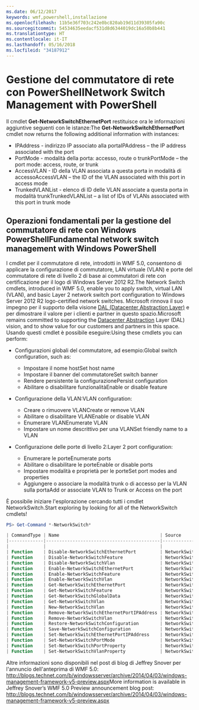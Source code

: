 ```yaml
---
ms.date: 06/12/2017
keywords: wmf,powershell,installazione
ms.openlocfilehash: 11b5e36f703c242e0bc820ab19d11d39305fa90c
ms.sourcegitcommit: 54534635eedacf531d8d6344019dc16a50b8b441
ms.translationtype: HT
ms.contentlocale: it-IT
ms.lasthandoff: 05/16/2018
ms.locfileid: "34187912"
---
```

# <a name="network-switch-management-with-powershell"></a><span data-ttu-id="b81fd-102">Gestione del commutatore di rete con PowerShell</span><span class="sxs-lookup"><span data-stu-id="b81fd-102">Network Switch Management with PowerShell</span></span>

<span data-ttu-id="b81fd-103">Il cmdlet **Get-NetworkSwitchEthernetPort** restituisce ora le informazioni aggiuntive seguenti con le istanze:</span><span class="sxs-lookup"><span data-stu-id="b81fd-103">The **Get-NetworkSwitchEthernetPort** cmdlet now returns the following additional information with instances:</span></span>

- <span data-ttu-id="b81fd-104">IPAddress - indirizzo IP associato alla porta</span><span class="sxs-lookup"><span data-stu-id="b81fd-104">IPAddress – the IP address associated with the port</span></span>
- <span data-ttu-id="b81fd-105">PortMode - modalità della porta: accesso, route o trunk</span><span class="sxs-lookup"><span data-stu-id="b81fd-105">PortMode – the port mode: access, route, or trunk</span></span>
- <span data-ttu-id="b81fd-106">AccessVLAN - ID della VLAN associata a questa porta in modalità di accesso</span><span class="sxs-lookup"><span data-stu-id="b81fd-106">AccessVLAN – the ID of the VLAN associated with this port in access mode</span></span>
- <span data-ttu-id="b81fd-107">TrunkedVLANList - elenco di ID delle VLAN associate a questa porta in modalità trunk</span><span class="sxs-lookup"><span data-stu-id="b81fd-107">TrunkedVLANList – a list of IDs of VLANs associated with this port in trunk mode</span></span>

## <a name="fundamental-network-switch-management-with-windows-powershell"></a><span data-ttu-id="b81fd-108">Operazioni fondamentali per la gestione del commutatore di rete con Windows PowerShell</span><span class="sxs-lookup"><span data-stu-id="b81fd-108">Fundamental network switch management with Windows PowerShell</span></span>

<span data-ttu-id="b81fd-109">I cmdlet per il commutatore di rete, introdotti in WMF 5.0, consentono di applicare la configurazione di commutatore, LAN virtuale (VLAN) e porte del commutatore di rete di livello 2 di base ai commutatori di rete con certificazione per il logo di Windows Server 2012 R2.</span><span class="sxs-lookup"><span data-stu-id="b81fd-109">The Network Switch cmdlets, introduced in WMF 5.0, enable you to apply switch, virtual LAN (VLAN), and basic Layer 2 network switch port configuration to Windows Server 2012 R2 logo-certified network switches.</span></span> <span data-ttu-id="b81fd-110">Microsoft rinnova il suo impegno per il supporto della visione [DAL (Datacenter Abstraction Layer)](http://technet.microsoft.com/cloud/dal.aspx) e per dimostrare il valore per i clienti e partner in questo spazio.</span><span class="sxs-lookup"><span data-stu-id="b81fd-110">Microsoft remains committed to supporting the [Datacenter Abstraction](http://technet.microsoft.com/cloud/dal.aspx) Layer (DAL) vision, and to show value for our customers and partners in this space.</span></span> <span data-ttu-id="b81fd-111">Usando questi cmdlet è possibile eseguire:</span><span class="sxs-lookup"><span data-stu-id="b81fd-111">Using these cmdlets you can perform:</span></span>

- <span data-ttu-id="b81fd-112">Configurazioni globali del commutatore, ad esempio:</span><span class="sxs-lookup"><span data-stu-id="b81fd-112">Global switch configuration, such as:</span></span>
    - <span data-ttu-id="b81fd-113">Impostare il nome host</span><span class="sxs-lookup"><span data-stu-id="b81fd-113">Set host name</span></span>
    - <span data-ttu-id="b81fd-114">Impostare il banner del commutatore</span><span class="sxs-lookup"><span data-stu-id="b81fd-114">Set switch banner</span></span>
    - <span data-ttu-id="b81fd-115">Rendere persistente la configurazione</span><span class="sxs-lookup"><span data-stu-id="b81fd-115">Persist configuration</span></span>
    - <span data-ttu-id="b81fd-116">Abilitare o disabilitare funzionalità</span><span class="sxs-lookup"><span data-stu-id="b81fd-116">Enable or disable feature</span></span>

- <span data-ttu-id="b81fd-117">Configurazione della VLAN:</span><span class="sxs-lookup"><span data-stu-id="b81fd-117">VLAN configuration:</span></span>
    - <span data-ttu-id="b81fd-118">Creare o rimuovere VLAN</span><span class="sxs-lookup"><span data-stu-id="b81fd-118">Create or remove VLAN</span></span>
    - <span data-ttu-id="b81fd-119">Abilitare o disabilitare VLAN</span><span class="sxs-lookup"><span data-stu-id="b81fd-119">Enable or disable VLAN</span></span>
    - <span data-ttu-id="b81fd-120">Enumerare VLAN</span><span class="sxs-lookup"><span data-stu-id="b81fd-120">Enumerate VLAN</span></span>
    - <span data-ttu-id="b81fd-121">Impostare un nome descrittivo per una VLAN</span><span class="sxs-lookup"><span data-stu-id="b81fd-121">Set friendly name to a VLAN</span></span>

- <span data-ttu-id="b81fd-122">Configurazione delle porte di livello 2:</span><span class="sxs-lookup"><span data-stu-id="b81fd-122">Layer 2 port configuration:</span></span>
    - <span data-ttu-id="b81fd-123">Enumerare le porte</span><span class="sxs-lookup"><span data-stu-id="b81fd-123">Enumerate ports</span></span>
    - <span data-ttu-id="b81fd-124">Abilitare o disabilitare le porte</span><span class="sxs-lookup"><span data-stu-id="b81fd-124">Enable or disable ports</span></span>
    - <span data-ttu-id="b81fd-125">Impostare modalità e proprietà per le porte</span><span class="sxs-lookup"><span data-stu-id="b81fd-125">Set port modes and properties</span></span>
    - <span data-ttu-id="b81fd-126">Aggiungere o associare la modalità trunk o di accesso per la VLAN sulla porta</span><span class="sxs-lookup"><span data-stu-id="b81fd-126">Add or associate VLAN to Trunk or Access on the port</span></span>

<span data-ttu-id="b81fd-127">È possibile iniziare l'esplorazione cercando tutti i cmdlet NetworkSwitch.</span><span class="sxs-lookup"><span data-stu-id="b81fd-127">Start exploring by looking for all of the NetworkSwitch cmdlets!</span></span>

```powershell
PS> Get-Command *-NetworkSwitch*

| CommandType | Name                                      | Source        |
|-------------|-------------------------------------------|---------------|
|             |                                           |               |
| Function    | Disable-NetworkSwitchEthernetPort         | NetworkSwitch |
| Function    | Disable-NetworkSwitchFeature              | NetworkSwitch |
| Function    | Disable-NetworkSwitchVlan                 | NetworkSwitch |
| Function    | Enable-NetworkSwitchEthernetPort          | NetworkSwitch |
| Function    | Enable-NetworkSwitchFeature               | NetworkSwitch |
| Function    | Enable-NetworkSwitchVlan                  | NetworkSwitch |
| Function    | Get-NetworkSwitchEthernetPort             | NetworkSwitch |
| Function    | Get-NetworkSwitchFeature                  | NetworkSwitch |
| Function    | Get-NetworkSwitchGlobalData               | NetworkSwitch |
| Function    | Get-NetworkSwitchVlan                     | NetworkSwitch |
| Function    | New-NetworkSwitchVlan                     | NetworkSwitch |
| Function    | Remove-NetworkSwitchEthernetPortIPAddress | NetworkSwitch |
| Function    | Remove-NetworkSwitchVlan                  | NetworkSwitch |
| Function    | Restore-NetworkSwitchConfiguration        | NetworkSwitch |
| Function    | Save-NetworkSwitchConfiguration           | NetworkSwitch |
| Function    | Set-NetworkSwitchEthernetPortIPAddress    | NetworkSwitch |
| Function    | Set-NetworkSwitchPortMode                 | NetworkSwitch |
| Function    | Set-NetworkSwitchPortProperty             | NetworkSwitch |
| Function    | Set-NetworkSwitchVlanProperty             | NetworkSwitch |
```

<span data-ttu-id="b81fd-128">Altre informazioni sono disponibili nel post di blog di Jeffrey Snover per l'annuncio dell'anteprima di WMF 5.0: <http://blogs.technet.com/b/windowsserver/archive/2014/04/03/windows-management-framework-v5-preview.aspx></span><span class="sxs-lookup"><span data-stu-id="b81fd-128">More information is available in Jeffrey Snover’s WMF 5.0 Preview announcement blog post: <http://blogs.technet.com/b/windowsserver/archive/2014/04/03/windows-management-framework-v5-preview.aspx></span></span>
